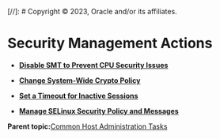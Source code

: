 [//]: # Copyright © 2023, Oracle and/or its affiliates.

# Security Management Actions

-   **[Disable SMT to Prevent CPU Security Issues](../topics/disable_smt.md)**  

-   **[Change System-Wide Crypto Policy](../topics/modify_crypto.md)**  

-   **[Set a Timeout for Inactive Sessions](../topics/set_session_time_out_for_web_console.md)**  

-   **[Manage SELinux Security Policy and Messages](../topics/cockpit-selinux_manage.md)**  


**Parent topic:**[Common Host Administration Tasks](../topics/common_administration.md)

